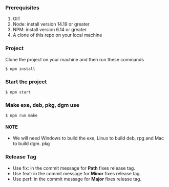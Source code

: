 ### Prerequisites

1. GIT
1. Node: install version 14.19 or greater
1. NPM: install version 6.14 or greater
1. A clone of this repo on your local machine

### Project
Clone the project on your machine and then run these commands

`$ npm install`

### Start the project
`$ npm start`


### Make exe, deb, pkg, dgm use
`$ npm run make`
#### NOTE
* We will need Windows to build the exe, Linux to build deb, rpg and Mac to build dgm. pkg

### Release Tag 
* Use fix: in the commit message for **Path** fixes release tag.
* Use feat: in the commit message for **Minor** fixes release tag.
* Use perf: in the commit message for **Major** fixes release tag.
